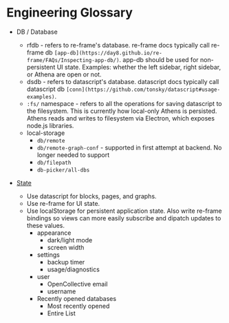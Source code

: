 # Engineering Glossary

* DB / Database
  * rfdb - refers to re-frame's database. re-frame docs typically call re-frame db `[app-db](https://day8.github.io/re-frame/FAQs/Inspecting-app-db/)`. app-db should be used for non-persistent UI state. Examples: whether the left sidebar, right sidebar, or Athena are open or not.
  * dsdb - refers to datascript's database. datascript docs typically call datascript db `[conn](https://github.com/tonsky/datascript#usage-examples)`.
  * `:fs/` namespace - refers to all the operations for saving datascript to the filesystem. This is currently how local-only Athens is persisted. Athens reads and writes to filesystem via Electron, which exposes node.js libraries.
  * local-storage
    * `db/remote`
    * `db/remote-graph-conf` - supported in first attempt at backend. No longer needed to support
    * `db/filepath`
    * `db-picker/all-dbs`

* [State](https://github.com/athensresearch/athens/issues/997)
  * Use datascript for blocks, pages, and graphs.
  * Use re-frame for UI state.
  * Use localStorage for persistent application state. Also write re-frame bindings so views can more easily subscribe and dipatch updates to these values.
    * appearance
      * dark/light mode
      * screen width
    * settings
      * backup timer
      * usage/diagnostics
    * user
      * OpenCollective email
      * username
    * Recently opened databases
      * Most recently opened
      * Entire List
